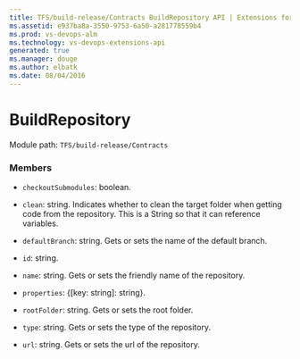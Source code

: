 ```yaml
---
title: TFS/build-release/Contracts BuildRepository API | Extensions for Visual Studio Team Services
ms.assetid: e937ba8a-3550-9753-6a50-a281778559b4
ms.prod: vs-devops-alm
ms.technology: vs-devops-extensions-api
generated: true
ms.manager: douge
ms.author: elbatk
ms.date: 08/04/2016
---
```


# BuildRepository

Module path: `TFS/build-release/Contracts`


### Members

* `checkoutSubmodules`: boolean. 

* `clean`: string. Indicates whether to clean the target folder when getting code from the repository. This is a String so that it can reference variables.

* `defaultBranch`: string. Gets or sets the name of the default branch.

* `id`: string. 

* `name`: string. Gets or sets the friendly name of the repository.

* `properties`: {[key: string]: string}. 

* `rootFolder`: string. Gets or sets the root folder.

* `type`: string. Gets or sets the type of the repository.

* `url`: string. Gets or sets the url of the repository.

